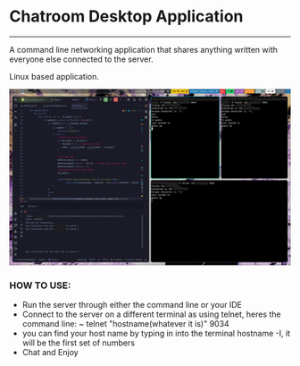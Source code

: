# Chatroom Desktop Application
- - - 

A command line networking application that shares anything written with everyone else connected to the server. 

Linux based application.

![alt text](https://github.com/MachineAngel0/ChatroomApplication/blob/master/2025-09-29-151933_hyprshot.png?raw=true "Chatroom Example")


### HOW TO USE:
- Run the server through either the command line or your IDE
- Connect to the server on a different terminal as using telnet, heres the command line: ~ telnet "hostname(whatever it is)" 9034
- you can find your host name by typing in into the terminal hostname -I, it will be the first set of numbers
- Chat and Enjoy




